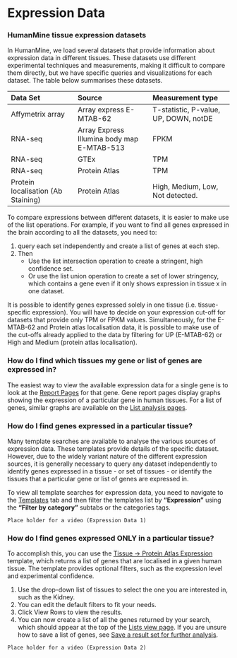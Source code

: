 # Expression Data

### HumanMine tissue expression datasets

In HumanMine, we load several datasets that provide information about expression data in different tissues. These datasets use different experimental techniques and measurements, making it difficult to compare them directly, but we have specific queries and visualizations for each dataset. The table below summarises these datasets.

| **Data Set** | Source | **Measurement type** |
| :--- | :--- | :--- |
| Affymetrix array  | Array express E-MTAB-62  | T-statistic, P-value, UP, DOWN, notDE |
| RNA-seq | Array Express Illumina body map E-MTAB-513 | FPKM |
| RNA-seq | GTEx | TPM |
| RNA-seq | Protein Atlas | TPM |
| Protein localisation \(Ab Staining\) | Protein Atlas | High, Medium, Low, Not detected. |

To compare expressions between different datasets, it is easier to make use of the list operations. For example, if you want to find all genes expressed in the brain according to all the datasets, you need to:

1. query each set independently and create a list of genes at each step. 
2. Then 
   * Use the list intersection operation to create a stringent, high confidence set.
   * Or use the list union operation to create a set of lower stringency, which contains a gene even if it only shows expression in tissue x in one dataset.

It is possible to identify genes expressed solely in one tissue \(i.e. tissue-specific expression\). You will have to decide on your expression cut-off for datasets that provide only TPM or FPKM values. Simultaneously, for the E-MTAB-62 and Protein atlas localisation data, it is possible to make use of the cut-offs already applied to the data by filtering for UP \(E-MTAB-62\) or High and Medium \(protein atlas localisation\).

### How do I find which tissues my gene or list of genes are expressed in?

The easiest way to view the available expression data for a single gene is to look at the [Report Pages](../report-pages.md) for that gene. Gene report pages display graphs showing the expression of a particular gene in human tissues. For a list of genes, similar graphs are available on the [List analysis pages](../lists/list-analysis-pages.md). 

### How do I find genes expressed in a particular tissue?

Many template searches are available to analyse the various sources of expression data. These templates provide details of the specific dataset. However, due to the widely variant nature of the different expression sources, it is generally necessary to query any dataset independently to identify genes expressed in a tissue - or set of tissues - or identify the tissues that a particular gene or list of genes are expressed in. 

To view all template searches for expression data, you need to navigate to the [Templates](../template-search.md) tab and then filter the templates list by **“Expression”** using the **“Filter by category”** subtabs or the categories tags. 

```text
Place holder for a video (Expression Data 1)
```

### How do I find genes expressed ONLY in a particular tissue?

To accomplish this, you can use the [Tissue → Protein Atlas Expression](http://bluegenes-staging.apps.intermine.org/humanmine/templates/tissue_proteinatlas2) template, which returns a list of genes that are localised in a given human tissue. The template provides optional filters, such as the expression level and experimental confidence.

1. Use the drop-down list of tissues to select the one you are interested in, such as the Kidney. 
2. You can edit the default filters to fit your needs.  
3. Click View Rows to view the results. 
4. You can now create a list of all the genes returned by your search, which should appear at the top of the [Lists view page](../lists/lists.md). If you are unsure how to save a list of genes, see [Save a result set for further analysis](https://app.gitbook.com/@user-documentation-intermine/s/user-documentation/content/user-documentation/results-tables#save-a-result-set-for-further-analysis). 

```text
Place holder for a video (Expression Data 2)
```

